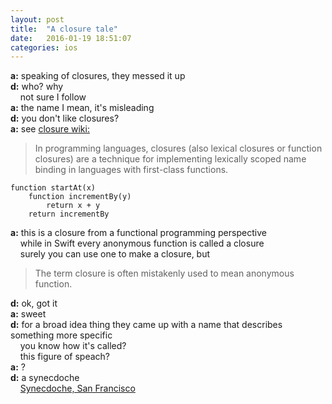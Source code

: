 ```yaml
---
layout: post
title:  "A closure tale"
date:   2016-01-19 18:51:07
categories: ios
---
```



**a:** speaking of closures, they messed it up  
**d:** who? why  
&nbsp;&nbsp;&nbsp;&nbsp;not sure I follow  
**a:** the name I mean, it's misleading  
**d:** you don't like closures?  
**a:** see [closure wiki:][closure]
> In programming languages, closures (also lexical closures or function closures) are a technique for implementing lexically scoped name binding in languages with first-class functions.  

``` objc
function startAt(x)
    function incrementBy(y)
        return x + y
    return incrementBy
```

**a:** this is a closure from a functional programming perspective  
&nbsp;&nbsp;&nbsp;&nbsp;while in Swift every anonymous function is called a closure  
&nbsp;&nbsp;&nbsp;&nbsp;surely you can use one to make a closure, but  
> The term closure is often mistakenly used to mean anonymous function.

**d:** ok, got it  
**a:** sweet  
**d:** for a broad idea thing they came up with a name that describes something more specific  
&nbsp;&nbsp;&nbsp;&nbsp;you know how it's called?  
&nbsp;&nbsp;&nbsp;&nbsp;this figure of speach?  
**a:** ?  
**d:** a synecdoche  
&nbsp;&nbsp;&nbsp;&nbsp;[Synecdoche, San Francisco][synecdoche]    

[synecdoche]: http://www.imdb.com/title/tt0383028/
[closure]: https://en.wikipedia.org/wiki/Closure_(computer_programming)
